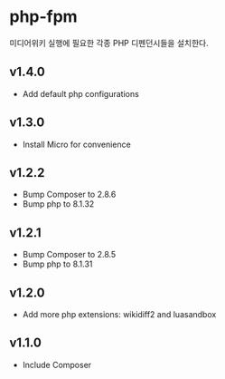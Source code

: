 # php-fpm

미디어위키 실행에 필요한 각종 PHP 디펜던시들을 설치한다.

## v1.4.0

- Add default php configurations

## v1.3.0

- Install Micro for convenience

## v1.2.2

- Bump Composer to 2.8.6
- Bump php to 8.1.32

## v1.2.1

- Bump Composer to 2.8.5
- Bump php to 8.1.31

## v1.2.0

- Add more php extensions: wikidiff2 and luasandbox

## v1.1.0

- Include Composer
